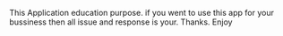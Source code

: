 This Application education purpose. if you went to use this app for your bussiness then all issue and response is your. Thanks. Enjoy
